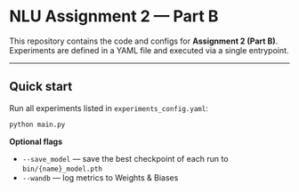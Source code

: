# NLU Assignment 2 — Part B

This repository contains the code and configs for **Assignment 2 (Part B)**.  
Experiments are defined in a YAML file and executed via a single entrypoint.

---

## Quick start

Run all experiments listed in `experiments_config.yaml`:

```bash
python main.py
```

**Optional flags**
- `--save_model` — save the best checkpoint of each run to `bin/{name}_model.pth`
- `--wandb` — log metrics to Weights & Biases
